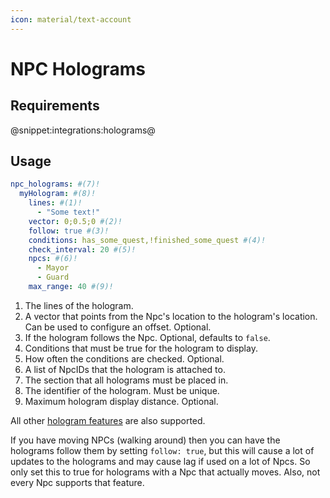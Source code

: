 ```yaml
---
icon: material/text-account
---
```

# NPC Holograms

## Requirements
@snippet:integrations:holograms@

## Usage
```YAML title="Example"
npc_holograms: #(7)!
  myHologram: #(8)!
    lines: #(1)!
      - "Some text!" 
    vector: 0;0.5;0 #(2)!
    follow: true #(3)!
    conditions: has_some_quest,!finished_some_quest #(4)!
    check_interval: 20 #(5)!
    npcs: #(6)!
      - Mayor
      - Guard
    max_range: 40 #(9)!
```

1. The lines of the hologram.
2. A vector that points from the Npc's location to the hologram's location. Can be used to configure an offset. 
Optional.
3. If the hologram follows the Npc. Optional, defaults to `false`.
4. Conditions that must be true for the hologram to display.
5. How often the conditions are checked. Optional. 
6. A list of NpcIDs that the hologram is attached to. 
7. The section that all holograms must be placed in.
8. The identifier of the hologram. Must be unique.
9. Maximum hologram display distance. Optional.

All other [hologram features](../Additional-Effects/Quest-Holograms.md) are also supported.

If you have moving NPCs (walking around) then you can have the holograms follow them by setting `follow: true`,
but this will cause a lot of updates to the holograms and may cause lag if used on a lot of Npcs.
So only set this to true for holograms with a Npc that actually moves.
Also, not every Npc supports that feature.
